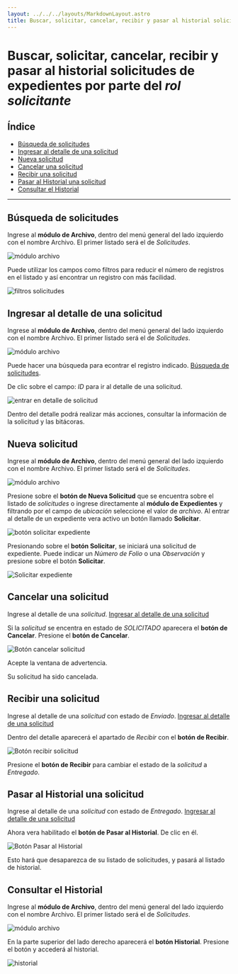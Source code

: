 ```yaml
---
layout: ../../../layouts/MarkdownLayout.astro
title: Buscar, solicitar, cancelar, recibir y pasar al historial solicitudes de expedientes por parte del rol Solicitante
---
```


# Buscar, solicitar, cancelar, recibir y pasar al historial solicitudes de expedientes por parte del _rol solicitante_

## Índice

  - [Búsqueda de solicitudes](#búsqueda-de-solicitudes)
  - [Ingresar al detalle de una solicitud](#ingresar-al-detalle-de-una-solicitud)
  - [Nueva solicitud](#nueva-solicitud)
  - [Cancelar una solicitud](#cancelar-una-solicitud)
  - [Recibir una solicitud](#recibir-una-solicitud)
  - [Pasar al Historial una solicitud](#pasar-al-historial-una-solicitud)
  - [Consultar el Historial](#consultar-el-historial)

* * *

## <a name="búsqueda-de-solicitudes"></a>Búsqueda de solicitudes

Ingrese al __módulo de Archivo__, dentro del menú general del lado izquierdo con el nombre Archivo. El primer listado será el de _Solicitudes_.

![módulo archivo](../../../assets/img/plataforma-web/archivo/solicitante-archivo-solicitudes/01-modulo-archivo.png)

Puede utilizar los campos como filtros para reducir el número de registros en el listado y así encontrar un registro con más facilidad.

![filtros solicitudes](../../../assets/img/plataforma-web/archivo/solicitante-archivo-solicitudes/02-filtros-solicitudes.png)


## <a name="ingresar-al-detalle-de-una-solicitud"></a>Ingresar al detalle de una solicitud

Ingrese al __módulo de Archivo__, dentro del menú general del lado izquierdo con el nombre Archivo. El primer listado será el de _Solicitudes_.

![módulo archivo](../../../assets/img/plataforma-web/archivo/solicitante-archivo-solicitudes/01-modulo-archivo.png)

Puede hacer una búsqueda para econtrar el registro indicado. [Búsqueda de solicitudes](#búsqueda-de-solicitudes).

De clic sobre el campo: _ID_ para ir al detalle de una solicitud.

![entrar en detalle de solicitud](../../../assets/img/plataforma-web/archivo/solicitante-archivo-solicitudes/03-entrar-detalle-solicitud.png)

Dentro del detalle podrá realizar más acciones, consultar la información de la solicitud y las bitácoras.

## <a name="nueva-solicitud"></a>Nueva solicitud

Ingrese al __módulo de Archivo__, dentro del menú general del lado izquierdo con el nombre Archivo. El primer listado será el de _Solicitudes_.

![módulo archivo](../../../assets/img/plataforma-web/archivo/solicitante-archivo-solicitudes/01-modulo-archivo.png)

Presione sobre el __botón de Nueva Solicitud__ que se encuentra sobre el listado de _solicitudes_ o ingrese directamente al __módulo de Expedientes__ y filtrando por el campo de _ubicación_ seleccione el valor de _archivo_. Al entrar al detalle de un expediente vera activo un botón llamado __Solicitar__.

![botón solicitar expediente](../../../assets/img/plataforma-web/archivo/solicitante-archivo-solicitudes/04-boton-solicitar.png)

Presionando sobre el __botón Solicitar__, se iniciará una solicitud de expediente. Puede indicar un _Número de Folio_ o una _Observación_ y presione sobre el botón __Solicitar__.

![Solicitar expediente](../../../assets/img/plataforma-web/archivo/solicitante-archivo-solicitudes/08-solicitar.png)

## <a name="cancelar-una-solicitud"></a>Cancelar una solicitud

Ingrese al detalle de una _solicitud_. [Ingresar al detalle de una solicitud](#ingresar-al-detalle-de-una-solicitud)

Si la _solicitud_ se encentra en estado de _SOLICITADO_ aparecera el __botón de Cancelar__. Presione el __botón de Cancelar__.

![Botón cancelar solicitud](../../../assets/img/plataforma-web/archivo/solicitante-archivo-solicitudes/05-cancelar-solicitud.png)

Acepte la ventana de advertencia.

Su solicitud ha sido cancelada.

## <a name="recibir-una-solicitud"></a>Recibir una solicitud

Ingrese al detalle de una _solicitud_ con estado de _Enviado_. [Ingresar al detalle de una solicitud](#ingresar-al-detalle-de-una-solicitud)

Dentro del detalle aparecerá el apartado de _Recibir_ con el __botón de Recibir__.

![Botón recibir solicitud](../../../assets/img/plataforma-web/archivo/solicitante-archivo-solicitudes/06-recibir.png)

Presione el __botón de Recibir__ para cambiar el estado de la _solicitud_ a _Entregado_.

## <a name="pasar-al-historial-una-solicitud"></a>Pasar al Historial una solicitud

Ingrese al detalle de una _solicitud_ con estado de _Entregado_. [Ingresar al detalle de una solicitud](#ingresar-al-detalle-de-una-solicitud)

Ahora vera habilitado el __botón de Pasar al Historial__. De clic en él.

![Botón Pasar al Historial](../../../assets/img/plataforma-web/archivo/solicitante-archivo-solicitudes/07-pasar-historial.png)

Esto hará que desaparezca de su listado de solicitudes, y pasará al listado de historial.

## <a name="consultar-el-historial"></a>Consultar el Historial

Ingrese al __módulo de Archivo__, dentro del menú general del lado izquierdo con el nombre Archivo. El primer listado será el de _Solicitudes_.

![módulo archivo](../../../assets/img/plataforma-web/archivo/solicitante-archivo-solicitudes/01-modulo-archivo.png)

En la parte superior del lado derecho aparecerá el __botón Historial__. Presione el botón y accederá al historial.

![historial](../../../assets/img/plataforma-web/archivo/solicitante-archivo-solicitudes/09-historial.png)
